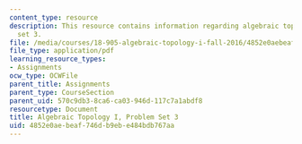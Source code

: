 ```yaml
---
content_type: resource
description: This resource contains information regarding algebraic topology I, problem
  set 3.
file: /media/courses/18-905-algebraic-topology-i-fall-2016/4852e0aebeaf746db9ebe484bdb767aa_MIT18_905F16_pset3.pdf
file_type: application/pdf
learning_resource_types:
- Assignments
ocw_type: OCWFile
parent_title: Assignments
parent_type: CourseSection
parent_uid: 570c9db3-8ca6-ca03-946d-117c7a1abdf8
resourcetype: Document
title: Algebraic Topology I, Problem Set 3
uid: 4852e0ae-beaf-746d-b9eb-e484bdb767aa
---
```

